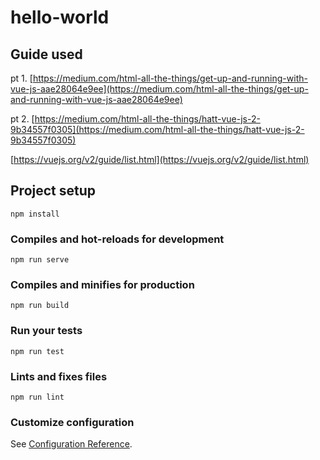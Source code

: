 # hello-world

## Guide used

pt 1. [https://medium.com/html-all-the-things/get-up-and-running-with-vue-js-aae28064e9ee](https://medium.com/html-all-the-things/get-up-and-running-with-vue-js-aae28064e9ee)

pt 2. [https://medium.com/html-all-the-things/hatt-vue-js-2-9b34557f0305](https://medium.com/html-all-the-things/hatt-vue-js-2-9b34557f0305)

[https://vuejs.org/v2/guide/list.html](https://vuejs.org/v2/guide/list.html)

## Project setup
```
npm install
```

### Compiles and hot-reloads for development
```
npm run serve
```

### Compiles and minifies for production
```
npm run build
```

### Run your tests
```
npm run test
```

### Lints and fixes files
```
npm run lint
```

### Customize configuration
See [Configuration Reference](https://cli.vuejs.org/config/).
